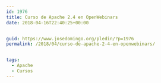 ```yaml
---
id: 1976
title: Curso de Apache 2.4 en OpenWebinars
date: 2018-04-16T22:40:25+00:00


guid: https://www.josedomingo.org/pledin/?p=1976
permalink: /2018/04/curso-de-apache-2-4-en-openwebinars/


tags:
  - Apache
  - Cursos
---
```

